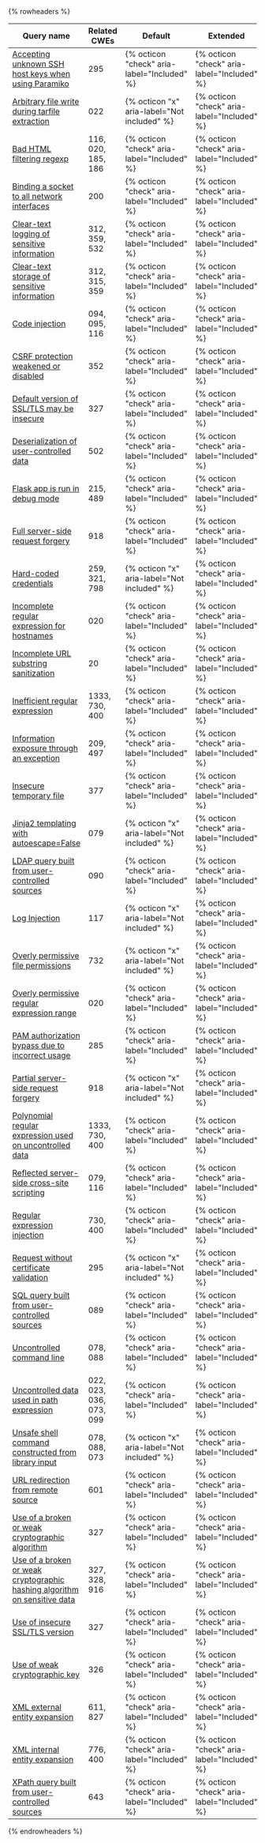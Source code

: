 {% rowheaders %}

| Query name | Related CWEs | Default | Extended |
| --- | --- | --- | --- |
| [Accepting unknown SSH host keys when using Paramiko](https://codeql.github.com/codeql-query-help/python/py-paramiko-missing-host-key-validation/) | 295 | {% octicon "check" aria-label="Included" %} | {% octicon "check" aria-label="Included" %} |
| [Arbitrary file write during tarfile extraction](https://codeql.github.com/codeql-query-help/python/py-tarslip/) | 022 | {% octicon "x" aria-label="Not included" %} | {% octicon "check" aria-label="Included" %} |
| [Bad HTML filtering regexp](https://codeql.github.com/codeql-query-help/python/py-bad-tag-filter/) | 116, 020, 185, 186 | {% octicon "check" aria-label="Included" %} | {% octicon "check" aria-label="Included" %} |
| [Binding a socket to all network interfaces](https://codeql.github.com/codeql-query-help/python/py-bind-socket-all-network-interfaces/) | 200 | {% octicon "check" aria-label="Included" %} | {% octicon "check" aria-label="Included" %} |
| [Clear-text logging of sensitive information](https://codeql.github.com/codeql-query-help/python/py-clear-text-logging-sensitive-data/) | 312, 359, 532 | {% octicon "check" aria-label="Included" %} | {% octicon "check" aria-label="Included" %} |
| [Clear-text storage of sensitive information](https://codeql.github.com/codeql-query-help/python/py-clear-text-storage-sensitive-data/) | 312, 315, 359 | {% octicon "check" aria-label="Included" %} | {% octicon "check" aria-label="Included" %} |
| [Code injection](https://codeql.github.com/codeql-query-help/python/py-code-injection/) | 094, 095, 116 | {% octicon "check" aria-label="Included" %} | {% octicon "check" aria-label="Included" %} |
| [CSRF protection weakened or disabled](https://codeql.github.com/codeql-query-help/python/py-csrf-protection-disabled/) | 352 | {% octicon "check" aria-label="Included" %} | {% octicon "check" aria-label="Included" %} |
| [Default version of SSL/TLS may be insecure](https://codeql.github.com/codeql-query-help/python/py-insecure-default-protocol/) | 327 | {% octicon "check" aria-label="Included" %} | {% octicon "check" aria-label="Included" %} |
| [Deserialization of user-controlled data](https://codeql.github.com/codeql-query-help/python/py-unsafe-deserialization/) | 502 | {% octicon "check" aria-label="Included" %} | {% octicon "check" aria-label="Included" %} |
| [Flask app is run in debug mode](https://codeql.github.com/codeql-query-help/python/py-flask-debug/) | 215, 489 | {% octicon "check" aria-label="Included" %} | {% octicon "check" aria-label="Included" %} |
| [Full server-side request forgery](https://codeql.github.com/codeql-query-help/python/py-full-ssrf/) | 918 | {% octicon "check" aria-label="Included" %} | {% octicon "check" aria-label="Included" %} |
| [Hard-coded credentials](https://codeql.github.com/codeql-query-help/python/py-hardcoded-credentials/) | 259, 321, 798 | {% octicon "x" aria-label="Not included" %} | {% octicon "check" aria-label="Included" %} |
| [Incomplete regular expression for hostnames](https://codeql.github.com/codeql-query-help/python/py-incomplete-hostname-regexp/) | 020 | {% octicon "check" aria-label="Included" %} | {% octicon "check" aria-label="Included" %} |
| [Incomplete URL substring sanitization](https://codeql.github.com/codeql-query-help/python/py-incomplete-url-substring-sanitization/) | 20 | {% octicon "check" aria-label="Included" %} | {% octicon "check" aria-label="Included" %} |
| [Inefficient regular expression](https://codeql.github.com/codeql-query-help/python/py-redos/) | 1333, 730, 400 | {% octicon "check" aria-label="Included" %} | {% octicon "check" aria-label="Included" %} |
| [Information exposure through an exception](https://codeql.github.com/codeql-query-help/python/py-stack-trace-exposure/) | 209, 497 | {% octicon "check" aria-label="Included" %} | {% octicon "check" aria-label="Included" %} |
| [Insecure temporary file](https://codeql.github.com/codeql-query-help/python/py-insecure-temporary-file/) | 377 | {% octicon "check" aria-label="Included" %} | {% octicon "check" aria-label="Included" %} |
| [Jinja2 templating with autoescape=False](https://codeql.github.com/codeql-query-help/python/py-jinja2-autoescape-false/) | 079 | {% octicon "x" aria-label="Not included" %} | {% octicon "check" aria-label="Included" %} |
| [LDAP query built from user-controlled sources](https://codeql.github.com/codeql-query-help/python/py-ldap-injection/) | 090 | {% octicon "check" aria-label="Included" %} | {% octicon "check" aria-label="Included" %} |
| [Log Injection](https://codeql.github.com/codeql-query-help/python/py-log-injection/) | 117 | {% octicon "x" aria-label="Not included" %} | {% octicon "check" aria-label="Included" %} |
| [Overly permissive file permissions](https://codeql.github.com/codeql-query-help/python/py-overly-permissive-file/) | 732 | {% octicon "x" aria-label="Not included" %} | {% octicon "check" aria-label="Included" %} |
| [Overly permissive regular expression range](https://codeql.github.com/codeql-query-help/python/py-overly-large-range/) | 020 | {% octicon "check" aria-label="Included" %} | {% octicon "check" aria-label="Included" %} |
| [PAM authorization bypass due to incorrect usage](https://codeql.github.com/codeql-query-help/python/py-pam-auth-bypass/) | 285 | {% octicon "check" aria-label="Included" %} | {% octicon "check" aria-label="Included" %} |
| [Partial server-side request forgery](https://codeql.github.com/codeql-query-help/python/py-partial-ssrf/) | 918 | {% octicon "x" aria-label="Not included" %} | {% octicon "check" aria-label="Included" %} |
| [Polynomial regular expression used on uncontrolled data](https://codeql.github.com/codeql-query-help/python/py-polynomial-redos/) | 1333, 730, 400 | {% octicon "check" aria-label="Included" %} | {% octicon "check" aria-label="Included" %} |
| [Reflected server-side cross-site scripting](https://codeql.github.com/codeql-query-help/python/py-reflective-xss/) | 079, 116 | {% octicon "check" aria-label="Included" %} | {% octicon "check" aria-label="Included" %} |
| [Regular expression injection](https://codeql.github.com/codeql-query-help/python/py-regex-injection/) | 730, 400 | {% octicon "check" aria-label="Included" %} | {% octicon "check" aria-label="Included" %} |
| [Request without certificate validation](https://codeql.github.com/codeql-query-help/python/py-request-without-cert-validation/) | 295 | {% octicon "x" aria-label="Not included" %} | {% octicon "check" aria-label="Included" %} |
| [SQL query built from user-controlled sources](https://codeql.github.com/codeql-query-help/python/py-sql-injection/) | 089 | {% octicon "check" aria-label="Included" %} | {% octicon "check" aria-label="Included" %} |
| [Uncontrolled command line](https://codeql.github.com/codeql-query-help/python/py-command-line-injection/) | 078, 088 | {% octicon "check" aria-label="Included" %} | {% octicon "check" aria-label="Included" %} |
| [Uncontrolled data used in path expression](https://codeql.github.com/codeql-query-help/python/py-path-injection/) | 022, 023, 036, 073, 099 | {% octicon "check" aria-label="Included" %} | {% octicon "check" aria-label="Included" %} |
| [Unsafe shell command constructed from library input](https://codeql.github.com/codeql-query-help/python/py-shell-command-constructed-from-input/) | 078, 088, 073 | {% octicon "x" aria-label="Not included" %} | {% octicon "check" aria-label="Included" %} |
| [URL redirection from remote source](https://codeql.github.com/codeql-query-help/python/py-url-redirection/) | 601 | {% octicon "check" aria-label="Included" %} | {% octicon "check" aria-label="Included" %} |
| [Use of a broken or weak cryptographic algorithm](https://codeql.github.com/codeql-query-help/python/py-weak-cryptographic-algorithm/) | 327 | {% octicon "check" aria-label="Included" %} | {% octicon "check" aria-label="Included" %} |
| [Use of a broken or weak cryptographic hashing algorithm on sensitive data](https://codeql.github.com/codeql-query-help/python/py-weak-sensitive-data-hashing/) | 327, 328, 916 | {% octicon "check" aria-label="Included" %} | {% octicon "check" aria-label="Included" %} |
| [Use of insecure SSL/TLS version](https://codeql.github.com/codeql-query-help/python/py-insecure-protocol/) | 327 | {% octicon "check" aria-label="Included" %} | {% octicon "check" aria-label="Included" %} |
| [Use of weak cryptographic key](https://codeql.github.com/codeql-query-help/python/py-weak-crypto-key/) | 326 | {% octicon "check" aria-label="Included" %} | {% octicon "check" aria-label="Included" %} |
| [XML external entity expansion](https://codeql.github.com/codeql-query-help/python/py-xxe/) | 611, 827 | {% octicon "check" aria-label="Included" %} | {% octicon "check" aria-label="Included" %} |
| [XML internal entity expansion](https://codeql.github.com/codeql-query-help/python/py-xml-bomb/) | 776, 400 | {% octicon "check" aria-label="Included" %} | {% octicon "check" aria-label="Included" %} |
| [XPath query built from user-controlled sources](https://codeql.github.com/codeql-query-help/python/py-xpath-injection/) | 643 | {% octicon "check" aria-label="Included" %} | {% octicon "check" aria-label="Included" %} |

{% endrowheaders %}
